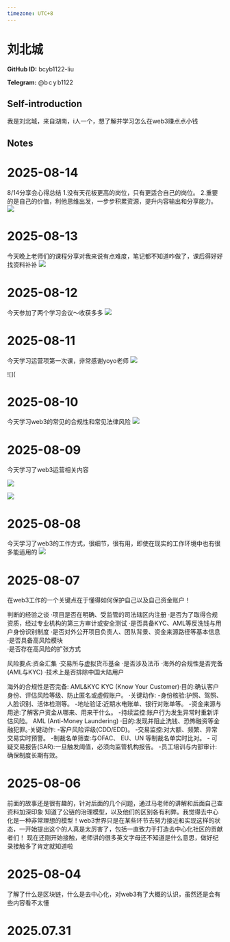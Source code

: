 ```yaml
---
timezone: UTC+8
---
```


# 刘北城

**GitHub ID:** bcyb1122-liu

**Telegram:** @b c y b1122

## Self-introduction

我是刘北城，来自湖南，i人一个，想了解并学习怎么在web3赚点点小钱

## Notes

<!-- Content_START -->
# 2025-08-14

8/14分享会心得总结
1.没有天花板更高的岗位，只有更适合自己的岗位。
2.重要的是自己的价值，利他思维出发，一步步积累资源，提升内容输出和分享能力。
![](https://github-production-user-asset-6210df.s3.amazonaws.com/223859131/478047693-642de874-2208-41ea-932b-cc6c2a6aa235.jpeg?X-Amz-Algorithm=AWS4-HMAC-SHA256&X-Amz-Credential=AKIAVCODYLSA53PQK4ZA%2F20250814%2Fus-east-1%2Fs3%2Faws4_request&X-Amz-Date=20250814T140721Z&X-Amz-Expires=300&X-Amz-Signature=82b31bba722259e0a9aecaa45fd5d594289a1bf06e849a09116427107f063964&X-Amz-SignedHeaders=host)

# 2025-08-13

今天晚上老师们的课程分享对我来说有点难度，笔记都不知道咋做了，课后得好好找资料补补
![](https://github-production-user-asset-6210df.s3.amazonaws.com/223859131/477618439-771f38ce-dfbc-4ec6-ac67-85bca1111d17.jpeg?X-Amz-Algorithm=AWS4-HMAC-SHA256&X-Amz-Credential=AKIAVCODYLSA53PQK4ZA%2F20250813%2Fus-east-1%2Fs3%2Faws4_request&X-Amz-Date=20250813T151536Z&X-Amz-Expires=300&X-Amz-Signature=e1941120966c800ffdd34c241c21b8754ebb67f8ad536ebae1c7359b62193534&X-Amz-SignedHeaders=host)

# 2025-08-12

今天参加了两个学习会议～收获多多
![](https://github-production-user-asset-6210df.s3.amazonaws.com/223859131/477130748-81a27950-1127-44a5-9203-0102eb1d7115.jpeg?X-Amz-Algorithm=AWS4-HMAC-SHA256&X-Amz-Credential=AKIAVCODYLSA53PQK4ZA%2F20250812%2Fus-east-1%2Fs3%2Faws4_request&X-Amz-Date=20250812T151223Z&X-Amz-Expires=300&X-Amz-Signature=fa5a6109bc4e143ee7cf856b50b0cabad3ab3d17be1c7c3bf53bb8cd1ba6b075&X-Amz-SignedHeaders=host)

# 2025-08-11

今天学习运营项第一次课，非常感谢yoyo老师
![](https://github-production-user-asset-6210df.s3.amazonaws.com/223859131/476612070-3c7fa788-2b4b-41ba-9164-b4f018085285.jpeg?X-Amz-Algorithm=AWS4-HMAC-SHA256&X-Amz-Credential=AKIAVCODYLSA53PQK4ZA%2F20250811%2Fus-east-1%2Fs3%2Faws4_request&X-Amz-Date=20250811T143224Z&X-Amz-Expires=300&X-Amz-Signature=ba8c922162a2a1379023c910bac52543c09198ee94ed2fb67056fcc9a119897d&X-Amz-SignedHeaders=host)

![](

# 2025-08-10

今天学习web3的常见的合规性和常见法律风险
![](https://github-production-user-asset-6210df.s3.amazonaws.com/223859131/476357902-6fcf4f9a-1b58-4ad4-8249-da30724b6a58.jpeg?X-Amz-Algorithm=AWS4-HMAC-SHA256&X-Amz-Credential=AKIAVCODYLSA53PQK4ZA%2F20250810%2Fus-east-1%2Fs3%2Faws4_request&X-Amz-Date=20250810T133142Z&X-Amz-Expires=300&X-Amz-Signature=e0a43803b9605e3796f385adb60e5978a0c34cda12116cc09fd4dd1ec22f1928&X-Amz-SignedHeaders=host)

# 2025-08-09

今天学习了web3运营相关内容

![](https://github-production-user-asset-6210df.s3.amazonaws.com/223859131/476290724-c9f7cedd-e26f-4c65-ab00-562cabeb4263.jpeg?X-Amz-Algorithm=AWS4-HMAC-SHA256&X-Amz-Credential=AKIAVCODYLSA53PQK4ZA%2F20250809%2Fus-east-1%2Fs3%2Faws4_request&X-Amz-Date=20250809T150508Z&X-Amz-Expires=300&X-Amz-Signature=86bdd978f2a9c527aade2d6f1a1c3d5ea62fa7d93ad41ffcb352c4cc266ceb0d&X-Amz-SignedHeaders=host)

![](https://github-production-user-asset-6210df.s3.amazonaws.com/223859131/476290919-3ceb5234-5b88-4cf7-8d9c-81b3ca17996b.jpeg?X-Amz-Algorithm=AWS4-HMAC-SHA256&X-Amz-Credential=AKIAVCODYLSA53PQK4ZA%2F20250809%2Fus-east-1%2Fs3%2Faws4_request&X-Amz-Date=20250809T150758Z&X-Amz-Expires=300&X-Amz-Signature=411adaae1c7704779d31259bbcae1d07eb3ca5ddf322793f74e2d7eac87f9f15&X-Amz-SignedHeaders=host)

# 2025-08-08

今天学习了web3的工作方式，很细节，很有用，即使在现实的工作环境中也有很多能适用的
![](https://github-production-user-asset-6210df.s3.amazonaws.com/223859131/476092175-4a8f7667-8597-45b7-8e69-c4476a08c72c.jpeg?X-Amz-Algorithm=AWS4-HMAC-SHA256&X-Amz-Credential=AKIAVCODYLSA53PQK4ZA%2F20250808%2Fus-east-1%2Fs3%2Faws4_request&X-Amz-Date=20250808T154050Z&X-Amz-Expires=300&X-Amz-Signature=4fead59677d6e3bdaf6682cdd3df12f2d5af56cb8b55c790c546721f9b5fe719&X-Amz-SignedHeaders=host)

# 2025-08-07

在web3工作的一个关键点在于懂得如何保护自己以及自己资金账户！

判断的经验之谈
·项目是否在明确、受监管的司法辖区内注册
·是否为了取得合规资质，经过专业机构的第三方审计或安全测试
·是否具备KYC、AML等反洗钱与用户身份识别制度
·是否对外公开项目负责人、团队背景、资金来源路径等基本信息
·是否具备高风险模块	
·是否存在高风险的扩张方式

风险要点:资金汇集
·交易所与虚拟货币基金
·是否涉及法币
·海外的合规性是否完备(AML与KYC)
·技术上是否排除中国大陆用户

海外的合规性是否完备: AML&KYC
KYC (Know Your Customer)·目的:确认客户身份、评估风险等级、防止匿名或虚假账户。
·关键动作:
-身份核验:护照、驾照、人脸识别、活体检测等。
-地址验证:近期水电账单、银行对账单等。
-资金来源与用途:了解客户资金从哪来、用来干什么。
-持续监控:账户行为发生异常时重新评估风险。
AML (Anti-Money Laundering)
·目的:发现并阻止洗钱、恐怖融资等金融犯罪。·关键动作:
-客户风险评级(CDD/EDD)。 -交易监控:对大额、频繁、异常交易实时预警。
-制裁名单筛查:与OFAC、 EU、UN 等制裁名单实时比对。 - 可疑交易报告(SAR):一旦触发阈值，必须向监管机构报告。
-员工培训与内部审计:确保制度长期有效。

# 2025-08-06

前面的故事还是很有趣的，针对后面的几个问题，通过马老师的讲解和后面自己查资料加深印象 知道了公链的治理模型，以及他们的区别各有利弊。我觉得去中心化是一种非常理想的模型！web3世界只是在某些环节去努力接近和实现这样的状态，一开始提出这个的人真是太厉害了，包括一直致力于打造去中心化社区的贡献者们！
现在还刚开始接触，老师讲的很多英文字母还不知道是什么意思，做好纪录接触多了肯定就知道啦

# 2025-08-04

了解了什么是区块链，什么是去中心化，对web3有了大概的认识，虽然还是会有些内容看不太懂


# 2025.07.31


<!-- Content_END -->
